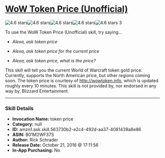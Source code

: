 # [WoW Token Price (Unofficial)](http://alexa.amazon.com/#skills/amzn1.ask.skill.563730b2-e2c4-492d-aa37-4081439a8e86)
![4.6 stars](../../images/ic_star_black_18dp_1x.png)![4.6 stars](../../images/ic_star_black_18dp_1x.png)![4.6 stars](../../images/ic_star_black_18dp_1x.png)![4.6 stars](../../images/ic_star_black_18dp_1x.png)![4.6 stars](../../images/ic_star_half_black_18dp_1x.png) 3

To use the WoW Token Price (Unofficial) skill, try saying...

* *Alexa, ask token price*

* *Alexa, ask token price for the current price*

* *Alexa, ask token price, what is the price?*

This skill will tell you the current World of Warcraft token gold price. Currently, supports the North American price, but other regions coming soon. The token price is courtesy of http://wowtoken.info, which is updated roughly every 10 minutes. This skill is not provided by, nor endorsed in any way by, Blizzard Entertainment.

***

### Skill Details

* **Invocation Name:** token price
* **Category:** null
* **ID:** amzn1.ask.skill.563730b2-e2c4-492d-aa37-4081439a8e86
* **ASIN:** B01M2WF37S
* **Author:** Rick Schrader
* **Release Date:** October 21, 2016 @ 17:11:56
* **In-App Purchasing:** No
